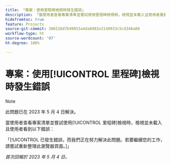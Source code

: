 ```yaml
---
title: 「專案：使用里程碑檢視時發生錯誤」
description: 「當使用者查看專案清單並嘗試使用里程碑檢視時，檢視並未載入且使用者看到錯誤。」
hidefromtoc: true
feature: Projects
source-git-commit: 386528d7b99053a4da6982e2140933c5cd348a08
workflow-type: ht
source-wordcount: '97'
ht-degree: 100%

---
```



# 專案：使用[!UICONTROL 里程碑]檢視時發生錯誤

>[!NOTE]
>
>此問題已在 2023 年 5 月 4 日解決。

當使用者查看專案清單並嘗試使用[!UICONTROL 里程碑]檢視時，檢視並未載入且使用者看到以下錯誤：

「[!UICONTROL 已發生錯誤，而我們正在努力解決此問題。若要繼續您的工作，請嘗試重新整理此瀏覽器頁面。]」

_首次回報於 2023 年 5 月 4 日。_

